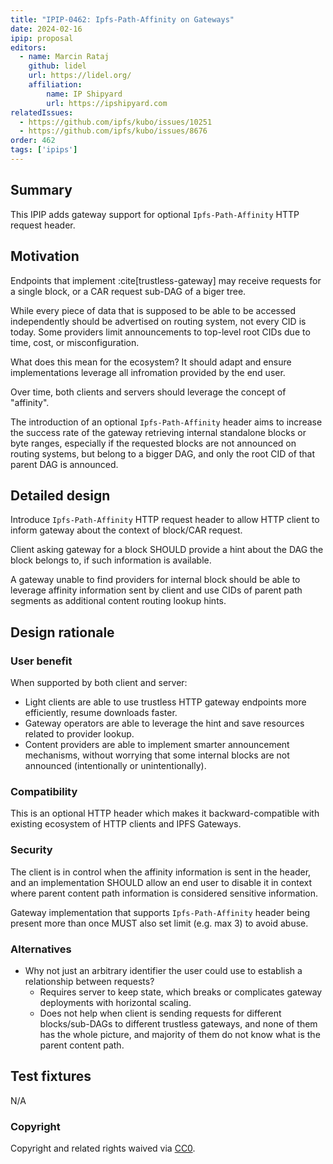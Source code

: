 ```yaml
---
title: "IPIP-0462: Ipfs-Path-Affinity on Gateways"
date: 2024-02-16
ipip: proposal
editors:
  - name: Marcin Rataj
    github: lidel
    url: https://lidel.org/
    affiliation:
        name: IP Shipyard
        url: https://ipshipyard.com
relatedIssues:
  - https://github.com/ipfs/kubo/issues/10251
  - https://github.com/ipfs/kubo/issues/8676
order: 462
tags: ['ipips']
---
```


## Summary

This IPIP adds gateway support for optional `Ipfs-Path-Affinity` HTTP request header.

## Motivation

Endpoints that implement :cite[trustless-gateway] may receive requests for a
single block, or a CAR request sub-DAG of a biger tree.

While every piece of data that is supposed to be able to be accessed
independently should be advertised on routing system, not every CID is today.
Some providers limit announcements to top-level root CIDs due to time, cost, or
misconfiguration.

What does this mean for the ecosystem? It should adapt and ensure
implementations leverage all infromation provided by the end user.

Over time, both clients and servers should leverage the concept of "affinity".

The introduction of an optional `Ipfs-Path-Affinity` header aims to increase
the success rate of the gateway retrieving internal standalone blocks or byte
ranges, especially if the requested blocks are not announced on routing
systems, but belong to a bigger DAG, and only the root CID of that parent DAG
is announced.

## Detailed design

Introduce `Ipfs-Path-Affinity` HTTP request header to allow HTTP client to
inform gateway about the context of block/CAR request.

Client asking gateway for a block SHOULD provide a hint about the DAG the block
belongs to, if such information is available.

A gateway unable to find providers for internal block should be
able to leverage affinity information sent by client and use CIDs of parent
path segments as additional content routing lookup hints.

## Design rationale

### User benefit

When supported by both client and server:

- Light clients are able to use trustless HTTP gateway endpoints more
  efficiently, resume downloads faster.
- Gateway operators are able to leverage the hint and save resources related to
  provider lookup.
- Content providers are able to implement smarter announcement mechanisms,
  without worrying that some internal blocks are not announced (intentionally or unintentionally).

### Compatibility

This is an optional HTTP header which makes it backward-compatible with
existing ecosystem of HTTP clients and IPFS Gateways.

### Security

The client is in control when the affinity information is sent in the header,
and an implementation SHOULD allow an end user to disable it in context where parent
content path information is considered sensitive information.

Gateway implementation that supports `Ipfs-Path-Affinity` header being present
more than once MUST also set limit (e.g. max 3) to avoid abuse.

### Alternatives

- Why not just an arbitrary identifier the user could use to establish a
  relationship between requests?
  - Requires server to keep state, which breaks or complicates gateway
    deployments with horizontal scaling.
  - Does not help when client is sending requests for different blocks/sub-DAGs
    to different trustless gateways, and none of them has the whole picture,
    and majority of them do not know what is the parent content path.

## Test fixtures

N/A

### Copyright

Copyright and related rights waived via [CC0](https://creativecommons.org/publicdomain/zero/1.0/).
